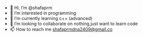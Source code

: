 - 👋 Hi, I’m @shafaprm
- 👀 I’m interested in programming
- 🌱 I’m currently learning c++ (advanced)
- 💞️ I’m looking to collaborate on nothing,just want to learn code
- 📫 How to reach me shafaprmdna2409@gmail.co

<!---
shafaprm/shafaprm is a ✨ special ✨ repository because its `README.md` (this file) appears on your GitHub profile.
You can click the Preview link to take a look at your changes.
--->
